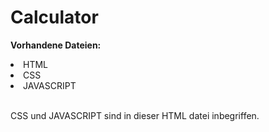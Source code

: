 # Calculator

<b>Vorhandene Dateien:</b>
<li>HTML</li>
<li>CSS</li>
<li>JAVASCRIPT</li><br>
<p>CSS und JAVASCRIPT sind in dieser HTML datei inbegriffen.</p>
